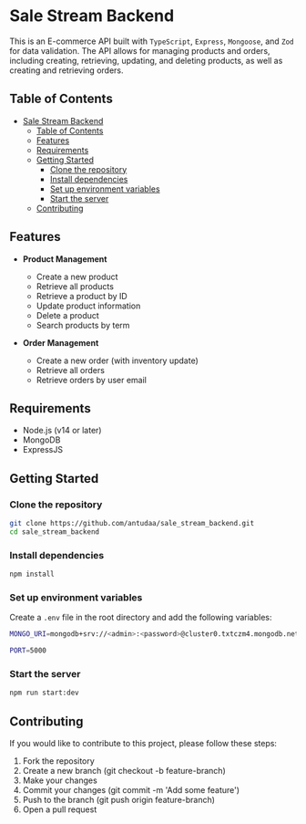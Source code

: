 # Sale Stream Backend

This is an E-commerce API built with `TypeScript`, `Express`, `Mongoose`, and `Zod` for data validation. The API allows for managing products and orders, including creating, retrieving, updating, and deleting products, as well as creating and retrieving orders.

## Table of Contents

- [Sale Stream Backend](#sale-stream-backend)
  - [Table of Contents](#table-of-contents)
  - [Features](#features)
  - [Requirements](#requirements)
  - [Getting Started](#getting-started)
    - [Clone the repository](#clone-the-repository)
    - [Install dependencies](#install-dependencies)
    - [Set up environment variables](#set-up-environment-variables)
    - [Start the server](#start-the-server)
  - [Contributing](#contributing)

## Features

- **Product Management**
  - Create a new product
  - Retrieve all products
  - Retrieve a product by ID
  - Update product information
  - Delete a product
  - Search products by term

- **Order Management**
  - Create a new order (with inventory update)
  - Retrieve all orders
  - Retrieve orders by user email

## Requirements

- Node.js (v14 or later)
- MongoDB
- ExpressJS

## Getting Started

### Clone the repository

```bash
git clone https://github.com/antudaa/sale_stream_backend.git
cd sale_stream_backend
```

### Install dependencies
```bash
npm install
```

### Set up environment variables

Create a `.env` file in the root directory and add the following variables:

```bash
MONGO_URI=mongodb+srv://<admin>:<password>@cluster0.txtczm4.mongodb.net/<project-name>?retryWrites=true&w=majority&appName=Cluster0

PORT=5000
```


### Start the server
```bash
npm run start:dev
```

## Contributing
If you would like to contribute to this project, please follow these steps:

1. Fork the repository
2. Create a new branch (git checkout -b feature-branch)
3. Make your changes
4. Commit your changes (git commit -m 'Add some feature')
5. Push to the branch (git push origin feature-branch)
6. Open a pull request
